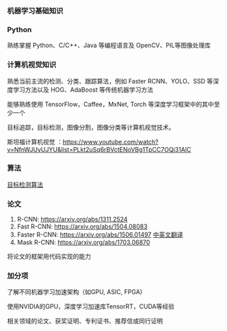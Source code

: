 ### 机器学习基础知识



### Python

熟练掌握 Python、C/C++、Java 等编程语言及 OpenCV、PIL等图像处理库

### 计算机视觉知识

熟悉当前主流的检测、分类、跟踪算法，例如 Faster RCNN、YOLO、SSD 等深度学习方法以及 HOG、AdaBoost 等传统机器学习方法

能够熟练使用 TensorFlow，Caffee，MxNet, Torch 等深度学习框架中的其中至少一个

目标追踪，目标检测，图像分割，图像分类等计算机视觉技术。 



斯坦福计算机视觉 ：https://www.youtube.com/watch?v=NfnWJUyUJYU&list=PLkt2uSq6rBVctENoVBg1TpCC7OQi31AlC

### 算法

[目标检测算法](https://blog.csdn.net/v_JULY_v/article/details/80170182)



### 论文	



1. R-CNN: https://arxiv.org/abs/1311.2524
2.  Fast R-CNN: https://arxiv.org/abs/1504.08083
3. Faster R-CNN: https://arxiv.org/abs/1506.01497   [中英文翻译](http://noahsnail.com/2018/01/03/2018-01-03-Faster%20R-CNN%E8%AE%BA%E6%96%87%E7%BF%BB%E8%AF%91%E2%80%94%E2%80%94%E4%B8%AD%E8%8B%B1%E6%96%87%E5%AF%B9%E7%85%A7/)
4. Mask R-CNN: https://arxiv.org/abs/1703.06870

将论文的框架用代码实现的能力

### 加分项

了解不同机器学习加速架构（如GPU, ASIC, FPGA)

使用NVIDIA的GPU，深度学习加速库TensorRT，CUDA等经验

相关领域的论文、获奖证明、专利证书、推荐信或同行证明









